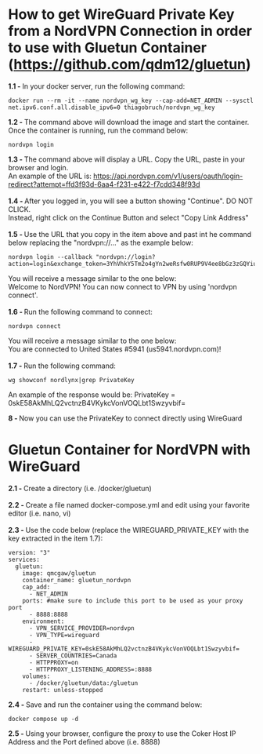 # How to get WireGuard Private Key from a NordVPN Connection in order to use with Gluetun Container (https://github.com/qdm12/gluetun)

<B>1.1 - </b>In your docker server, run the following command:
```
docker run --rm -it --name nordvpn_wg_key --cap-add=NET_ADMIN --sysctl net.ipv6.conf.all.disable_ipv6=0 thiagobruch/nordvpn_wg_key
```
<B>1.2 - </B>The command above will download the image and start the container. Once the container is running, run the command below:
```
nordvpn login
```
<B>1.3 - </B>The command above will display a URL. Copy the URL, paste in your browser and login.<br>
An example of the URL is: https://api.nordvpn.com/v1/users/oauth/login-redirect?attempt=ffd3f93d-6aa4-f231-e422-f7cdd348f93d
<BR><BR>
<B>1.4 - </B>After you logged in, you will see a button showing "Continue". DO NOT CLICK.<BR>
Instead, right click on the Continue Button and select "Copy Link Address"
<BR><BR>
<B>1.5 - </B>Use the URL that you copy in the item above and past int he command below replacing the "nordvpn://..." as the example below:
```
nordvpn login --callback "nordvpn://login?action=login&exchange_token=3YhVhkY5Tm2o4gYn2weRsfw0RUP9V4ee8bGz3zGQYiuynb6idkUaHZsG0xkTFCA77XSHkeig8utbrNh7yU7Fv6%3D%3D&status=done"
```
You will receive a message similar to the one below:<BR>
Welcome to NordVPN! You can now connect to VPN by using 'nordvpn connect'.
<BR><BR>
<B>1.6 - </B>Run the following command to connect:
```
nordvpn connect
```
You will receive a message similar to the one below:<BR>
You are connected to United States #5941 (us5941.nordvpn.com)!<BR>
<BR>
<B>1.7 - </B>Run the following command:
```
wg showconf nordlynx|grep PrivateKey
```
An example of the response would be:
PrivateKey = 0skE58AkMhLQ2vctnzB4VKykcVonVOQLbt1Swzyvbif=

<B>8 - </B>Now you can use the PrivateKey to connect directly using WireGuard

# Gluetun Container for NordVPN with WireGuard

<B>2.1 - </B>Create a directory (i.e. /docker/gluetun)<BR><BR>
<B>2.2 - </B>Create a file named docker-compose.yml and edit using your favorite editor (i.e. nano, vi)<BR><BR>
<B>2.3 - </B>Use the code below (replace the WIREGUARD_PRIVATE_KEY with the key extracted in the item 1.7):<BR>
```
version: "3"
services:
  gluetun:
    image: qmcgaw/gluetun
    container_name: gluetun_nordvpn
    cap_add:
      - NET_ADMIN
    ports: #make sure to include this port to be used as your proxy port
      - 8888:8888
    environment:
      - VPN_SERVICE_PROVIDER=nordvpn
      - VPN_TYPE=wireguard
      - WIREGUARD_PRIVATE_KEY=0skE58AkMhLQ2vctnzB4VKykcVonVOQLbt1Swzyvbif=
      - SERVER_COUNTRIES=Canada
      - HTTPPROXY=on
      - HTTPPROXY_LISTENING_ADDRESS=:8888
    volumes:
      - /docker/gluetun/data:/gluetun
    restart: unless-stopped
```
<B>2.4 - </B>Save and run the container using the command below:
```
docker compose up -d
```
<B>2.5 - </B>Using your browser, configure the proxy to use the Coker Host IP Address and the Port defined above (i.e. 8888)

